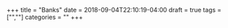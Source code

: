 +++
title = "Banks"
date = 2018-09-04T22:10:19-04:00
draft = true
tags = ["",""]
categories = ""
+++
